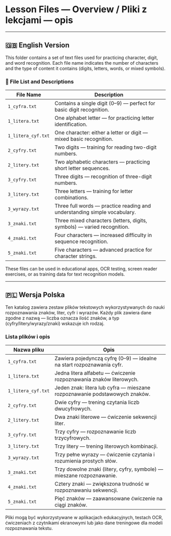 # Lesson Files — Overview / Pliki z lekcjami — opis


---

## 🇬🇧 English Version

This folder contains a set of text files used for practicing character, digit, and word recognition. Each file name indicates the number of characters and the type of content it contains (digits, letters, words, or mixed symbols).

### 📄 File List and Descriptions

| File Name            | Description                                                             |
|----------------------|-------------------------------------------------------------------------|
| `1_cyfra.txt`        | Contains a single digit (0–9) — perfect for basic digit recognition.     |
| `1_litera.txt`       | One alphabet letter — for practicing letter identification.              |
| `1_litera_cyf.txt`   | One character: either a letter or digit — mixed basic recognition.       |
| `2_cyfry.txt`        | Two digits — training for reading two-digit numbers.                     |
| `2_litery.txt`       | Two alphabetic characters — practicing short letter sequences.           |
| `3_cyfry.txt`        | Three digits — recognition of three-digit numbers.                       |
| `3_litery.txt`       | Three letters — training for letter combinations.                        |
| `3_wyrazy.txt`       | Three full words — practice reading and understanding simple vocabulary. |
| `3_znaki.txt`        | Three mixed characters (letters, digits, symbols) — varied recognition.  |
| `4_znaki.txt`        | Four characters — increased difficulty in sequence recognition.          |
| `5_znaki.txt`        | Five characters — advanced practice for character strings.               |

These files can be used in educational apps, OCR testing, screen reader exercises, or as training data for text recognition models.

---

## 🇵🇱 Wersja Polska

Ten katalog zawiera zestaw plików tekstowych wykorzystywanych do nauki rozpoznawania znaków, liter, cyfr i wyrazów. Każdy plik zawiera dane zgodne z nazwą — liczba oznacza ilość znaków, a typ (cyfry/litery/wyrazy/znaki) wskazuje ich rodzaj.

### Lista plików i opis

| Nazwa pliku         | Opis                                                                 |
|---------------------|----------------------------------------------------------------------|
| `1_cyfra.txt`        | Zawiera pojedynczą cyfrę (0–9) — idealne na start rozpoznawania cyfr. |
| `1_litera.txt`       | Jedna litera alfabetu — ćwiczenie rozpoznawania znaków literowych.    |
| `1_litera_cyf.txt`   | Jeden znak: litera lub cyfra — mieszane rozpoznawanie podstawowych znaków. |
| `2_cyfry.txt`        | Dwie cyfry — trening czytania liczb dwucyfrowych.                     |
| `2_litery.txt`       | Dwa znaki literowe — ćwiczenie sekwencji liter.                      |
| `3_cyfry.txt`        | Trzy cyfry — rozpoznawanie liczb trzycyfrowych.                       |
| `3_litery.txt`       | Trzy litery — trening literowych kombinacji.                         |
| `3_wyrazy.txt`       | Trzy pełne wyrazy — ćwiczenie czytania i rozumienia prostych słów.    |
| `3_znaki.txt`        | Trzy dowolne znaki (litery, cyfry, symbole) — mieszane rozpoznawanie. |
| `4_znaki.txt`        | Cztery znaki — zwiększona trudność w rozpoznawaniu sekwencji.         |
| `5_znaki.txt`        | Pięć znaków — zaawansowane ćwiczenie na ciągi znaków.                 |

Pliki mogą być wykorzystywane w aplikacjach edukacyjnych, testach OCR, ćwiczeniach z czytnikami ekranowymi lub jako dane treningowe dla modeli rozpoznawania tekstu.
